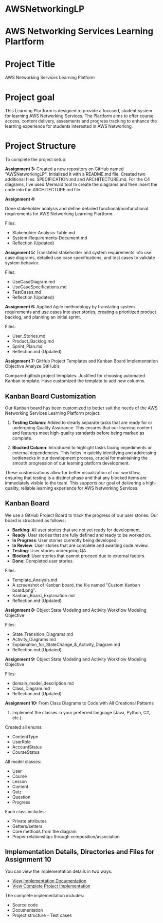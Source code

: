 # AWSNetworkingLP

# AWS Networking Services Learning Plartform

# Project Title
AWS Networking Services Learning Platform

# Project goal
This Learning Plartform is designed to provide a focused, student system for learning AWS Networking Services. The Plartform aims to offer course access, content delivery, assesments and progress tracking to enhance the learning experience for students interested in AWS Networking.

# Project Structure

To complete the project setup:

 **Assignment 3:**
    Created a new repository on GitHub named "AWSNetworkingLP".
    Initialized it with a README.md file.
    Created two additional files: SPECIFICATION.md and ARCHITECTURE.md.
    For the C4 diagrams, I've used Mermaid tool to create the diagrams and then insert the code into the ARCHITECTURE.md file.

 **Assignment 4:**

Done stakeholder analysis and define detailed functional/nonfunctional requirements for AWS Networking Learning Plartform.

Files:
- Stakeholder-Analysis-Table.md
- System-Requirements-Document.md
- Reflection (Updated)

 **Assignment 5:**
Translated stakeholder and system requirements into use case diagrams, detailed use case specifications, and test cases to validate system behavior.

Files:
- UseCaseDiagram.md
- UseCaseSpecifications.md
- TestCases.md
- Reflection (Updated)

 **Assignment 6:**
Applied Agile methodology by translating system requirements and use cases into user stories, creating a prioritized product backlog, and planning an initial sprint.

Files:

- User_Stories.md
- Product_Backlog.md
- Sprint_Plan.md
- Reflection.md (Updated)

 **Assignment 7:** GitHub Project Templates and Kanban Board Implementation Objective Analyze GitHub’s

Compared github project templates. Justified for choosing automated Kanban template. Have customized the template to add new columns.

## Kanban Board Customization

Our Kanban board has been customized to better suit the needs of the AWS Networking Services Learning Platform project:

1. **Testing Column**: Added to clearly separate tasks that are ready for or undergoing Quality Assurance. This ensures that our learning content and features meet high-quality standards before being marked as complete.

2. **Blocked Column**: Introduced to highlight tasks facing impediments or external dependencies. This helps in quickly identifying and addressing bottlenecks in our development process, crucial for maintaining the smooth progression of our learning platform development.

These customizations allow for better visualization of our workflow, ensuring that testing is a distinct phase and that any blocked items are immediately visible to the team. This supports our goal of delivering a high-quality, reliable learning experience for AWS Networking Services.

## Kanban Board

We use a GitHub Project Board to track the progress of our user stories. Our board is structured as follows:

- **Backlog**: All user stories that are not yet ready for development.
- **Ready**: User stories that are fully defined and ready to be worked on.
- **In Progress**: User stories currently being developed.
- **In Review**: User stories that are complete and awaiting code review.
- **Testing**: User stories undergoing QA.
- **Blocked**: User stories that cannot proceed due to external factors.
- **Done**: Completed user stories.

Files:

- Template_Analysis.md
- A screenshot of Kanban board, the file named "Custom Kanban board.png".
- Kanban_Board_Explanation.md
- Reflection.md (Updated)

 **Assignment 8:** Object State Modeling and Activity Workflow Modeling Objective

Files:
- State_Transition_Diagrams.md
- Activity_Diagrams.md
- Explaination_for_StateChange_&_Activity_Diagram.md
- Reflection.md (Updated)

 **Assignment 9:** Object State Modeling and Activity Workflow Modeling Objective

Files:

- domain_model_description.md
- Class_Diagram.md
- Reflection.md (Updated)

 **Assignment 10:**  From Class Diagrams to Code with All Creational Patterns

1. Implement the classes in your preferred language (Java, Python, C#, etc.).

Created all enums:
-	ContentType
-	UserRole
-	AccountStatus
-	CourseStatus

All model classes:
-	User
-	Course
-	Lesson
-	Content
-	Quiz
-	Question
-	Progress

Each class includes:
-	Private attributes
-	Getters/setters
-	Core methods from the diagram
-	Proper relationships through composition/association

## Implementation Details, Directories and Files for Assignment 10

You can view the implementation details in two ways:
- [View Implementation Documentation](ideaProjects/aws-learning-platform/Implementation.md)
- [View Complete Project Implementation](/IdeaProjects/aws-learning-plartform/)

The complete implementation includes:
- Source code
- Documentation
- Project structure
- Test cases
